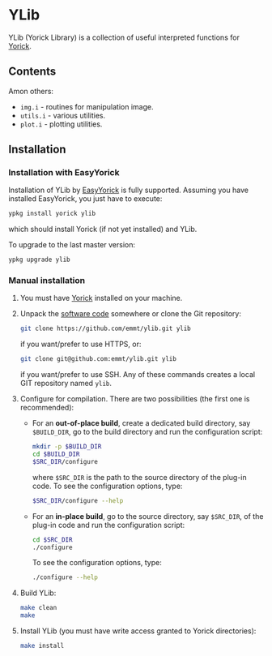 # YLib

YLib (Yorick Library) is a collection of useful interpreted functions for
[Yorick](http://yorick.github.com/).


## Contents

Amon others:
* `img.i` - routines for manipulation image.
* `utils.i` - various utilities.
* `plot.i` - plotting utilities.


## Installation

### Installation with EasyYorick

Installation of YLib by [EasyYorick](https://github.com/emmt/EasyYorick) is
fully supported.  Assuming you have installed EasyYorick, you just have to
execute:

```sh
ypkg install yorick ylib
```

which should install Yorick (if not yet installed) and YLib.

To upgrade to the last master version:

```sh
ypkg upgrade ylib
```


### Manual installation

1. You must have [Yorick](http://yorick.github.com/) installed on your machine.

2. Unpack the [software code](https://github.com/emmt/ylib/archive/master.zip)
   somewhere or clone the Git repository:

   ```sh
   git clone https://github.com/emmt/ylib.git ylib
   ```

   if you want/prefer to use HTTPS, or:

   ```sh
   git clone git@github.com:emmt/ylib.git ylib
   ```

   if you want/prefer to use SSH.  Any of these commands creates a local GIT
   repository named `ylib`.


3. Configure for compilation.  There are two possibilities (the first one is
   recommended):

   - For an **out-of-place build**, create a dedicated build directory, say
     `$BUILD_DIR`, go to the build directory and run the configuration script:

     ```sh
     mkdir -p $BUILD_DIR
     cd $BUILD_DIR
     $SRC_DIR/configure
     ```

     where `$SRC_DIR` is the path to the source directory of the plug-in code.
     To see the configuration options, type:

     ```sh
     $SRC_DIR/configure --help
     ```

   - For an **in-place build**, go to the source directory, say `$SRC_DIR`, of
     the plug-in code and run the configuration script:

     ```sh
     cd $SRC_DIR
     ./configure
     ```

     To see the configuration options, type:

     ```sh
     ./configure --help
     ```

4. Build YLib:

   ```sh
   make clean
   make
   ```

5. Install YLib (you must have write access granted to Yorick directories):

   ```sh
   make install
   ```

